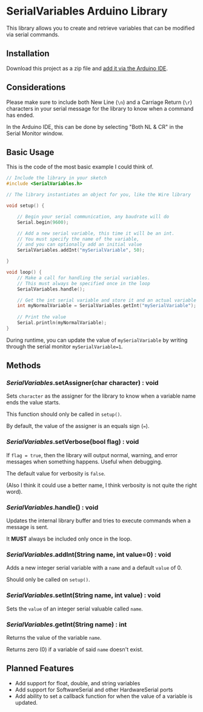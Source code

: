# SerialVariables Arduino Library

This library allows you to create and retrieve variables that can be modified via serial commands.

## Installation

Download this project as a zip file and [add it via the Arduino IDE](https://www.arduino.cc/en/guide/libraries#toc4).

## Considerations

Please make sure to include both New Line (`\n`) and a Carriage Return (`\r`) characters in your serial message for the library to know when a command has ended.

In the Arduino IDE, this can be done by selecting "Both NL & CR" in the Serial Monitor window.

## Basic Usage

This is the code of the most basic example I could think of.

```c++
// Include the library in your sketch
#include <SerialVariables.h>

// The library instantiates an object for you, like the Wire library

void setup() {

	// Begin your serial communication, any baudrate will do
	Serial.begin(9600);

	// Add a new serial variable, this time it will be an int.
	// You must specify the name of the variable,
	// and you can optionally add an initial value
	SerialVariables.addInt("mySerialVariable", 50);

}

void loop() {
	// Make a call for handling the serial variables.
	// This must always be specified once in the loop
	SerialVariables.handle();

	// Get the int serial variable and store it and an actual variable
	int myNormalVariable = SerialVariables.getInt("mySerialVariable");
	
	// Print the value
	Serial.println(myNormalVariable);
}
```

During runtime, you can update the value of `mySerialVariable` by writing through the serial monitor `mySerialVariable=1`.

## Methods

### _SerialVariables_.setAssigner(char character) : void

Sets `character` as the assigner for the library to know when a variable name ends the value starts.

This function should only be called in `setup()`.

By default, the value of the assigner is an equals sign (`=`).

### _SerialVariables_.setVerbose(bool flag) : void

If `flag = true`, then the library will output normal, warning, and error messages when something happens. Useful when debugging.

The default value for verbosity is `false`.

(Also I think it could use a better name, I think verbosity is not quite the right word).

### _SerialVariables_.handle() : void

Updates the internal library buffer and tries to execute commands when a message is sent.

It **MUST** always be included only once in the loop.

### _SerialVariables_.addInt(String name, int value=0) : void

Adds a new integer serial variable with a `name` and a default `value` of 0.

Should only be called on `setup()`.

### _SerialVariables_.setInt(String name, int value) : void

Sets the `value` of an integer serial valuable called `name`.

### _SerialVariables_.getInt(String name) : int

Returns the value of the variable `name`.

Returns zero (0) if a variable of said `name` doesn't exist.

## Planned Features

- Add support for float, double, and string variables
- Add support for SoftwareSerial and other HardwareSerial ports
- Add ability to set a callback function for when the value of a variable is updated.
